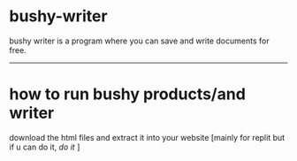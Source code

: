 # bushy-writer
bushy writer is a program where you can save and write documents for free. 

------

# how to run bushy products/and writer

download the html files and extract it into your website [mainly for replit but if u can do it, *do it* ]

